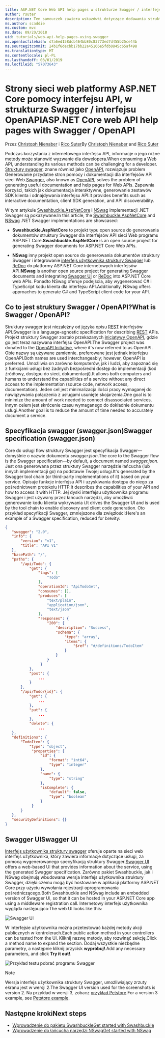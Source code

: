 ```yaml
---
title: ASP.NET Core Web API help pages w strukturze Swagger / interfejsu OpenAPI
author: rsuter
description: Ten samouczek zawiera wskazówki dotyczące dodawania struktury Swagger, aby generować dokumentację i strony dla aplikacji interfejsu API sieci Web pomocy.
ms.author: scaddie
ms.custom: mvc
ms.date: 09/20/2018
uid: tutorials/web-api-help-pages-using-swagger
ms.openlocfilehash: d7a6ed158dcb464bb80c83773ed7d455b25ce44b
ms.sourcegitcommit: 24b1f6decbb17bb22a45166e5fdb0845c65af498
ms.translationtype: MT
ms.contentlocale: pl-PL
ms.lasthandoff: 03/01/2019
ms.locfileid: "57073643"
---
```

# <a name="aspnet-core-web-api-help-pages-with-swagger--openapi"></a><span data-ttu-id="0e4ca-103">Strony sieci web platformy ASP.NET Core pomocy interfejsu API, w strukturze Swagger / interfejsu OpenAPI</span><span class="sxs-lookup"><span data-stu-id="0e4ca-103">ASP.NET Core web API help pages with Swagger / OpenAPI</span></span>

<span data-ttu-id="0e4ca-104">Przez [Christoph Nienaber](https://twitter.com/zuckerthoben) i [Rico Suter](http://rsuter.com)</span><span class="sxs-lookup"><span data-stu-id="0e4ca-104">By [Christoph Nienaber](https://twitter.com/zuckerthoben) and [Rico Suter](http://rsuter.com)</span></span>

<span data-ttu-id="0e4ca-105">Podczas korzystania z internetowego interfejsu API, informacje o jego różne metody może stanowić wyzwanie dla dewelopera.</span><span class="sxs-lookup"><span data-stu-id="0e4ca-105">When consuming a Web API, understanding its various methods can be challenging for a developer.</span></span> <span data-ttu-id="0e4ca-106">[Struktury swagger](https://swagger.io/), znane również jako [OpenAPI](https://www.openapis.org/), rozwiązuje problem Generowanie przydatne stron pomocy i dokumentacji dla interfejsów API sieci Web.</span><span class="sxs-lookup"><span data-stu-id="0e4ca-106">[Swagger](https://swagger.io/), also known as [OpenAPI](https://www.openapis.org/), solves the problem of generating useful documentation and help pages for Web APIs.</span></span> <span data-ttu-id="0e4ca-107">Zapewnia korzyści, takich jak dokumentacja interaktywne, generowanie zestawów SDK klienta i odnajdywania interfejsu API.</span><span class="sxs-lookup"><span data-stu-id="0e4ca-107">It provides benefits such as interactive documentation, client SDK generation, and API discoverability.</span></span>

<span data-ttu-id="0e4ca-108">W tym artykule [Swashbuckle.AspNetCore](https://github.com/domaindrivendev/Swashbuckle.AspNetCore) i [NSwag](https://github.com/RSuter/NSwag) implementacji .NET Swagger są pokazywane:</span><span class="sxs-lookup"><span data-stu-id="0e4ca-108">In this article, the [Swashbuckle.AspNetCore](https://github.com/domaindrivendev/Swashbuckle.AspNetCore) and [NSwag](https://github.com/RSuter/NSwag) .NET Swagger implementations are showcased:</span></span>

* <span data-ttu-id="0e4ca-109">**Swashbuckle.AspNetCore** to projekt typu open source do generowania dokumentów struktury Swagger dla interfejsów API sieci Web programu ASP.NET Core.</span><span class="sxs-lookup"><span data-stu-id="0e4ca-109">**Swashbuckle.AspNetCore** is an open source project for generating Swagger documents for ASP.NET Core Web APIs.</span></span>

* <span data-ttu-id="0e4ca-110">**NSwag** inny projekt open source do generowania dokumentów struktury Swagger i integrowanie [interfejs użytkownika struktury Swagger](https://swagger.io/swagger-ui/) lub [ReDoc](https://github.com/Rebilly/ReDoc) do platformy ASP.NET Core internetowych interfejsów API.</span><span class="sxs-lookup"><span data-stu-id="0e4ca-110">**NSwag** is another open source project for generating Swagger documents and integrating [Swagger UI](https://swagger.io/swagger-ui/) or [ReDoc](https://github.com/Rebilly/ReDoc) into ASP.NET Core web APIs.</span></span> <span data-ttu-id="0e4ca-111">Ponadto NSwag oferuje podejścia, aby wygenerować C# i TypeScript kodu klienta dla interfejsu API.</span><span class="sxs-lookup"><span data-stu-id="0e4ca-111">Additionally, NSwag offers approaches to generate C# and TypeScript client code for your API.</span></span>

## <a name="what-is-swagger--openapi"></a><span data-ttu-id="0e4ca-112">Co to jest struktury Swagger / OpenAPI?</span><span class="sxs-lookup"><span data-stu-id="0e4ca-112">What is Swagger / OpenAPI?</span></span>

<span data-ttu-id="0e4ca-113">Struktury swagger jest niezależny od języka opisu [REST](https://en.wikipedia.org/wiki/Representational_state_transfer) interfejsów API.</span><span class="sxs-lookup"><span data-stu-id="0e4ca-113">Swagger is a language-agnostic specification for describing [REST](https://en.wikipedia.org/wiki/Representational_state_transfer) APIs.</span></span> <span data-ttu-id="0e4ca-114">Projekt struktury Swagger zostało przekazanych [inicjatywy OpenAPI](https://www.openapis.org/), gdzie go jest teraz nazywana interfejsu OpenAPI.</span><span class="sxs-lookup"><span data-stu-id="0e4ca-114">The Swagger project was donated to the [OpenAPI Initiative](https://www.openapis.org/), where it's now referred to as OpenAPI.</span></span> <span data-ttu-id="0e4ca-115">Obie nazwy są używane zamiennie. preferowane jest jednak interfejsu OpenAPI.</span><span class="sxs-lookup"><span data-stu-id="0e4ca-115">Both names are used interchangeably; however, OpenAPI is preferred.</span></span> <span data-ttu-id="0e4ca-116">Umożliwia on zarówno komputerów, jak i ludzi, aby zapoznać się z funkcjami usługi bez żadnych bezpośredni dostęp do implementacji (kod źródłowy, dostępu do sieci, dokumentacji).</span><span class="sxs-lookup"><span data-stu-id="0e4ca-116">It allows both computers and humans to understand the capabilities of a service without any direct access to the implementation (source code, network access, documentation).</span></span> <span data-ttu-id="0e4ca-117">Jeden cel jest minimalizacja ilości pracy wymaganej do nawiązywania połączenia z usługami usunięte skojarzenia.</span><span class="sxs-lookup"><span data-stu-id="0e4ca-117">One goal is to minimize the amount of work needed to connect disassociated services.</span></span> <span data-ttu-id="0e4ca-118">Innym celem jest skrócenie czasu wymaganego do dokładnie dokumentu usługi.</span><span class="sxs-lookup"><span data-stu-id="0e4ca-118">Another goal is to reduce the amount of time needed to accurately document a service.</span></span>

## <a name="swagger-specification-swaggerjson"></a><span data-ttu-id="0e4ca-119">Specyfikacja swagger (swagger.json)</span><span class="sxs-lookup"><span data-stu-id="0e4ca-119">Swagger specification (swagger.json)</span></span>

<span data-ttu-id="0e4ca-120">Core do usługi flow struktury Swagger jest specyfikacja Swagger&mdash;domyślnie o nazwie dokumentu *swagger.json*.</span><span class="sxs-lookup"><span data-stu-id="0e4ca-120">The core to the Swagger flow is the Swagger specification&mdash;by default, a document named *swagger.json*.</span></span> <span data-ttu-id="0e4ca-121">Jest ona generowana przez struktury Swagger narzędzie łańcucha (lub innych implementacji go) na podstawie Twojej usługi.</span><span class="sxs-lookup"><span data-stu-id="0e4ca-121">It's generated by the Swagger tool chain (or third-party implementations of it) based on your service.</span></span> <span data-ttu-id="0e4ca-122">Opisuje funkcje interfejsu API i uzyskiwania dostępu do niego za pośrednictwem protokołu HTTP.</span><span class="sxs-lookup"><span data-stu-id="0e4ca-122">It describes the capabilities of your API and how to access it with HTTP.</span></span> <span data-ttu-id="0e4ca-123">Jej dyski interfejsu użytkownika programu Swagger i jest używany przez łańcuch narzędzi, aby umożliwić generowanie kodu klienta wykrywania i.</span><span class="sxs-lookup"><span data-stu-id="0e4ca-123">It drives the Swagger UI and is used by the tool chain to enable discovery and client code generation.</span></span> <span data-ttu-id="0e4ca-124">Oto przykład specyfikacji Swagger, zmniejszone dla zwięzłości:</span><span class="sxs-lookup"><span data-stu-id="0e4ca-124">Here's an example of a Swagger specification, reduced for brevity:</span></span>

```json
{
   "swagger": "2.0",
   "info": {
       "version": "v1",
       "title": "API V1"
   },
   "basePath": "/",
   "paths": {
       "/api/Todo": {
           "get": {
               "tags": [
                   "Todo"
               ],
               "operationId": "ApiTodoGet",
               "consumes": [],
               "produces": [
                   "text/plain",
                   "application/json",
                   "text/json"
               ],
               "responses": {
                   "200": {
                       "description": "Success",
                       "schema": {
                           "type": "array",
                           "items": {
                               "$ref": "#/definitions/TodoItem"
                           }
                       }
                   }
                }
           },
           "post": {
               ...
           }
       },
       "/api/Todo/{id}": {
           "get": {
               ...
           },
           "put": {
               ...
           },
           "delete": {
               ...
   },
   "definitions": {
       "TodoItem": {
           "type": "object",
            "properties": {
                "id": {
                    "format": "int64",
                    "type": "integer"
                },
                "name": {
                    "type": "string"
                },
                "isComplete": {
                    "default": false,
                    "type": "boolean"
                }
            }
       }
   },
   "securityDefinitions": {}
}
```

## <a name="swagger-ui"></a><span data-ttu-id="0e4ca-125">Swagger UI</span><span class="sxs-lookup"><span data-stu-id="0e4ca-125">Swagger UI</span></span>

<span data-ttu-id="0e4ca-126">[Interfejs użytkownika struktury swagger](https://swagger.io/swagger-ui/) oferuje oparte na sieci web interfejs użytkownika, który zawiera informacje dotyczące usługi, za pomocą wygenerowanego specyfikacją struktury Swagger.</span><span class="sxs-lookup"><span data-stu-id="0e4ca-126">[Swagger UI](https://swagger.io/swagger-ui/) offers a web-based UI that provides information about the service, using the generated Swagger specification.</span></span> <span data-ttu-id="0e4ca-127">Zarówno pakiet Swashbuckle, jak i NSwag obejmują wbudowana wersja interfejs użytkownika struktury Swagger, dzięki czemu mogą być hostowane w aplikacji platformy ASP.NET Core przy użyciu wywołania rejestracji oprogramowania pośredniczącego.</span><span class="sxs-lookup"><span data-stu-id="0e4ca-127">Both Swashbuckle and NSwag include an embedded version of Swagger UI, so that it can be hosted in your ASP.NET Core app using a middleware registration call.</span></span> <span data-ttu-id="0e4ca-128">Internetowy interfejs użytkownika wygląda następująco:</span><span class="sxs-lookup"><span data-stu-id="0e4ca-128">The web UI looks like this:</span></span>

![Swagger UI](web-api-help-pages-using-swagger/_static/swagger-ui.png)

<span data-ttu-id="0e4ca-130">W interfejsie użytkownika można przetestować każdej metody akcji publicznych w kontrolerach.</span><span class="sxs-lookup"><span data-stu-id="0e4ca-130">Each public action method in your controllers can be tested from the UI.</span></span> <span data-ttu-id="0e4ca-131">Kliknij nazwę metody, aby rozwinąć sekcję.</span><span class="sxs-lookup"><span data-stu-id="0e4ca-131">Click a method name to expand the section.</span></span> <span data-ttu-id="0e4ca-132">Dodaj wszystkie niezbędne parametry, a następnie kliknij przycisk **wypróbuj!**.</span><span class="sxs-lookup"><span data-stu-id="0e4ca-132">Add any necessary parameters, and click **Try it out!**.</span></span>

![Przykład testu pobrać programu Swagger](web-api-help-pages-using-swagger/_static/get-try-it-out.png)

> [!NOTE]
> <span data-ttu-id="0e4ca-134">Wersja interfejs użytkownika struktury Swagger, umożliwiający zrzuty ekranu jest w wersji 2.</span><span class="sxs-lookup"><span data-stu-id="0e4ca-134">The Swagger UI version used for the screenshots is version 2.</span></span> <span data-ttu-id="0e4ca-135">Na przykład w wersji 3, zobacz [przykład Petstore](http://petstore.swagger.io/).</span><span class="sxs-lookup"><span data-stu-id="0e4ca-135">For a version 3 example, see [Petstore example](http://petstore.swagger.io/).</span></span>

## <a name="next-steps"></a><span data-ttu-id="0e4ca-136">Następne kroki</span><span class="sxs-lookup"><span data-stu-id="0e4ca-136">Next steps</span></span>

* [<span data-ttu-id="0e4ca-137">Wprowadzenie do pakietu Swashbuckle</span><span class="sxs-lookup"><span data-stu-id="0e4ca-137">Get started with Swashbuckle</span></span>](xref:tutorials/get-started-with-swashbuckle)
* [<span data-ttu-id="0e4ca-138">Wprowadzenie do łańcucha narzędzi NSwag</span><span class="sxs-lookup"><span data-stu-id="0e4ca-138">Get started with NSwag</span></span>](xref:tutorials/get-started-with-nswag)
